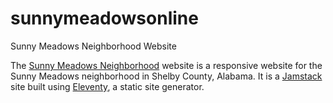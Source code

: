 # sunnymeadowsonline
Sunny Meadows Neighborhood Website

The [Sunny Meadows Neighborhood](https://sunnymeadowsonline.com) website is a responsive website for the Sunny Meadows neighborhood in Shelby County, Alabama. It is a [Jamstack](https://jamstack.org) site built using [Eleventy](https://www.11ty.dev), a static site generator.
